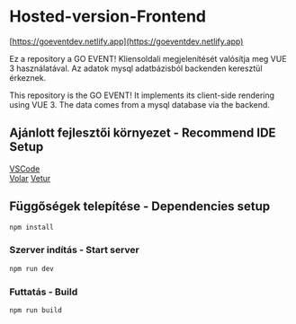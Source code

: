# Hosted-version-Frontend
[https://goeventdev.netlify.app](https://goeventdev.netlify.app)   


Ez a repository a GO EVENT! Kliensoldali megjelenítését valósítja meg VUE 3 használatával. Az adatok mysql adatbázisból backenden keresztül érkeznek.

This repository is the GO EVENT! It implements its client-side rendering using VUE 3. The data comes from a mysql database via the backend.



## Ajánlott fejlesztői környezet - Recommend IDE Setup

[VSCode](https://code.visualstudio.com/)   
[Volar](https://marketplace.visualstudio.com/items?itemName=Vue.volar)
[Vetur](https://marketplace.visualstudio.com/items?itemName=octref.vetur)


## Függőségek telepítése -  Dependencies setup

```sh
npm install
```

### Szerver indítás - Start server

```sh
npm run dev
```

### Futtatás - Build

```sh
npm run build
```



